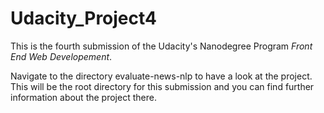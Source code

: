 # Udacity_Project4

This is the fourth submission of the Udacity's Nanodegree Program *Front End Web Developement*.

Navigate to the directory evaluate-news-nlp to have a look at the project. This will be the root directory for this submission and you can find further information about the project there.
